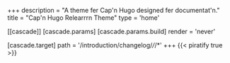+++
description = "A theme fer Cap'n Hugo designed fer documentat'n."
title = "Cap'n Hugo Relearrrn Theme"
type = 'home'

[[cascade]]
  [cascade.params]
    [cascade.params.build]
      render = 'never'

  [cascade.target]
    path = '/introduction/changelog/*/*/*'
+++
{{< piratify true >}}